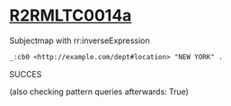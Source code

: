 
# [R2RMLTC0014a](https://www.w3.org/TR/rdb2rdf-test-cases/#R2RMLTC0014a)
Subjectmap with rr:inverseExpression

```diff
_:cb0 <http://example.com/dept#location> "NEW YORK" .
```

SUCCES

(also checking pattern queries afterwards: True)
